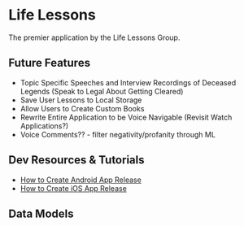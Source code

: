 # Life Lessons 

The premier application by the Life Lessons Group. 

## Future Features

- Topic Specific Speeches and Interview Recordings of Deceased Legends (Speak to Legal About Getting Cleared)
- Save User Lessons to Local Storage
- Allow Users to Create Custom Books
- Rewrite Entire Application to be Voice Navigable (Revisit Watch Applications?)
- Voice Comments?? - filter negativity/profanity through ML

## Dev Resources & Tutorials

- [How to Create Android App Release](https://flutter.dev/docs/deployment/android)
- [How to Create iOS App Release](https://flutter.dev/docs/deployment/ios)


## Data Models 
